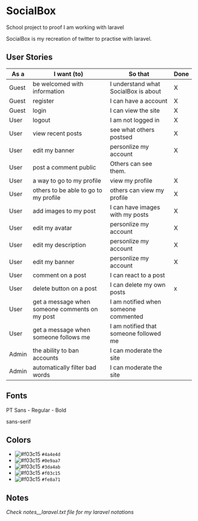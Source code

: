 # SocialBox
School project to proof I am working with laravel

SocialBox is my recreation of twitter to practise with laravel.

## User Stories

| As a | I want (to) | So that | Done |
| ------- | ---------------- | ---------------- | ---------------- |
| Guest | be welcomed with information | I understand what SocialBox is about | X |
| Guest | register | I can have a account | X |
| Guest | login | I can view the site | X |
| User | logout | I am not logged in | X |
| User | view recent posts | see what others postsed | X |
| User | edit my banner | personlize my account | X |
| User | post a comment public | Others can see them. |  |
| User | a way to go to my profile | view my profile | X |
| User | others to be able to go to my profile | others can view my profile | X |
| User | add images to my post | I can have images with my posts | X |
| User | edit my avatar | personlize my account | X |
| User | edit my description | personlize my account | X |
| User | edit my banner | personlize my account | X |
| User | comment on a post | I can react to a post |  |
| User | delete button on a post | I can delete my own posts | x |
| User | get a message when someone comments on my post | I am notified when someone commented |  |
| User | get a message when someone follows me | I am notified that someone followed me |  |
| Admin | the ability to ban accounts | I can moderate the site |  |
| Admin | automatically filter bad words | I can moderate the site |  |

## Fonts

PT Sans
    - Regular
    - Bold

sans-serif

## Colors

- ![#f03c15](https://placehold.it/15/4a4e4d/000000?text=+) `#4a4e4d`
- ![#f03c15](https://placehold.it/15/0e9aa7/000000?text=+) `#0e9aa7`
- ![#f03c15](https://placehold.it/15/3da4ab/000000?text=+) `#3da4ab`
- ![#f03c15](https://placehold.it/15/f6cd61/000000?text=+) `#f03c15`
- ![#f03c15](https://placehold.it/15/f03c15/000000?text=+) `#fe8a71`

## Notes
*Check notes__laravel.txt file for my laravel notations*
